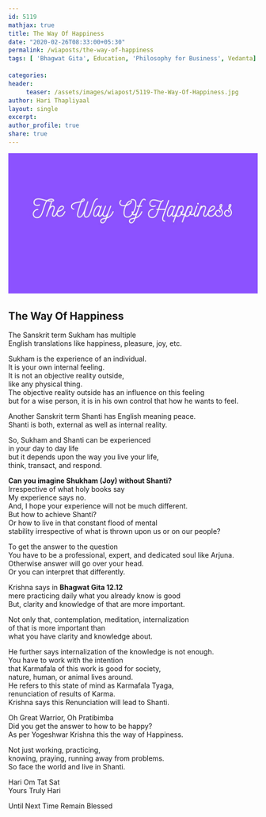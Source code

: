 ```yaml
--- 
id: 5119
mathjax: true  
title: The Way Of Happiness
date: "2020-02-26T08:33:00+05:30"
permalink: /wiaposts/the-way-of-happiness
tags: [ 'Bhagwat Gita', Education, 'Philosophy for Business', Vedanta]    

categories: 
header:
     teaser: /assets/images/wiapost/5119-The-Way-Of-Happiness.jpg
author: Hari Thapliyaal 
layout: single 
excerpt:  
author_profile: true 
share: true 
---
```


![The Way Of Happiness](/assets/images/wiapost/5119-The-Way-Of-Happiness.jpg)     

## The Way Of Happiness

    
The Sanskrit term Sukham has multiple     
English translations like happiness, pleasure, joy, etc.    
    
Sukham is the experience of an individual.     
It is your own internal feeling.     
It is not an objective reality outside,     
like any physical thing.     
The objective reality outside has an influence on this feeling     
but for a wise person, it is in his own control that how he wants to feel.    
    
Another Sanskrit term Shanti has English meaning peace.     
Shanti is both, external as well as internal reality.    
    
So, Sukham and Shanti can be experienced     
in your day to day life     
but it depends upon the way you live your life,     
think, transact, and respond.    
    
**Can you imagine Shukham (Joy) without Shanti?**     
Irrespective of what holy books say     
My experience says no.     
And, I hope your experience will not be much different.     
But how to achieve Shanti?     
Or how to live in that constant flood of mental     
stability irrespective of what is thrown upon us or on our people?    
    
To get the answer to the question     
You have to be a professional, expert, and dedicated soul like Arjuna.     
Otherwise answer will go over your head.     
Or you can interpret that differently.    
    
Krishna says in **Bhagwat Gita 12.12**     
mere practicing daily what you already know is good     
But, clarity and knowledge of that are more important.    
    
Not only that, contemplation, meditation, internalization     
of that is more important than     
what you have clarity and knowledge about.    
    
He further says internalization of the knowledge is not enough.     
You have to work with the intention     
that Karmafala of this work is good for society,     
nature, human, or animal lives around.     
He refers to this state of mind as Karmafala Tyaga,     
renunciation of results of Karma.     
Krishna says this Renunciation will lead to Shanti.    
    
Oh Great Warrior, Oh Pratibimba     
Did you get the answer to how to be happy?     
As per Yogeshwar Krishna this the way of Happiness.    
    
Not just working, practicing,     
knowing, praying, running away from problems.     
So face the world and live in Shanti.    
    
Hari Om Tat Sat     
Yours Truly Hari    
    
Until Next Time Remain Blessed    
